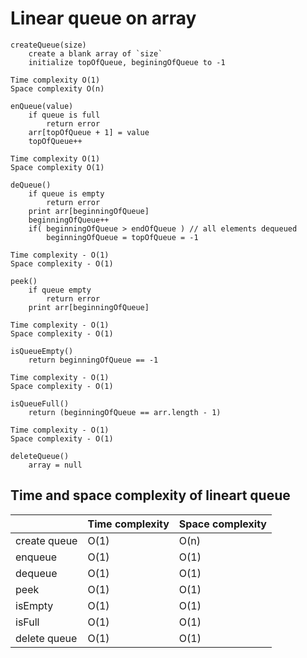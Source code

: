 # Linear queue on array

```
createQueue(size)
    create a blank array of `size`
    initialize topOfQueue, beginingOfQueue to -1

Time complexity O(1)
Space complexity O(n)
```

```
enQueue(value)
    if queue is full
        return error
    arr[topOfQueue + 1] = value
    topOfQueue++

Time complexity O(1)
Space complexity O(1)
```

```
deQueue()
    if queue is empty
        return error
    print arr[beginningOfQueue]
    beginningOfQueue++
    if( beginningOfQueue > endOfQueue ) // all elements dequeued
        beginningOfQueue = topOfQueue = -1

Time complexity - O(1)
Space complexity - O(1)
```

```
peek()
    if queue empty
        return error
    print arr[beginningOfQueue]

Time complexity - O(1)
Space complexity - O(1)
```

```
isQueueEmpty()
    return beginningOfQueue == -1

Time complexity - O(1)
Space complexity - O(1)
```

```
isQueueFull()
    return (beginningOfQueue == arr.length - 1)

Time complexity - O(1)
Space complexity - O(1)
```

```
deleteQueue()
    array = null
```

## Time and space complexity of lineart queue

|              | Time complexity | Space complexity |
|--------------|-----------------|------------------|
| create queue | O(1)            | O(n)             |
| enqueue      | O(1)            | O(1)             |
| dequeue      | O(1)            | O(1)             |
| peek         | O(1)            | O(1)             |
| isEmpty      | O(1)            | O(1)             |
| isFull       | O(1)            | O(1)             |
| delete queue | O(1)            | O(1)             |